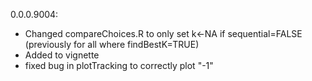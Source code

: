 0.0.0.9004:

* Changed compareChoices.R to only set k<-NA if sequential=FALSE (previously for all where findBestK=TRUE)
* Added to vignette
* fixed bug in plotTracking to correctly plot "-1"